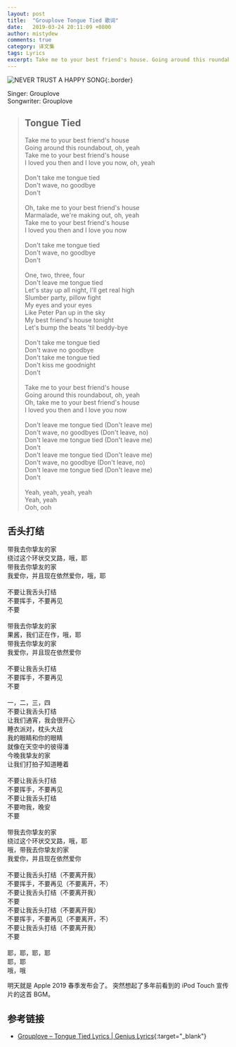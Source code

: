 ```yaml
---
layout: post
title:  "Grouplove Tongue Tied 歌词"
date:   2019-03-24 20:11:09 +0800
author: mistydew
comments: true
category: 译文集
tags: Lyrics
excerpt: Take me to your best friend's house. Going around this roundabout, oh, yeah. Take me to your best friend's house. I loved you then and I love you now, oh, yeah.
---
```

![NEVER TRUST A HAPPY SONG](https://is3-ssl.mzstatic.com/image/thumb/Music/v4/a3/9e/bf/a39ebf90-5cd2-659b-b273-c318e6f14790/source/600x600bb.jpg){:.border}

Singer: Grouplove<br>
Songwriter: Grouplove

<blockquote class="original">
  <h2>Tongue Tied</h2>
  <p>
    Take me to your best friend's house<br>
    Going around this roundabout, oh, yeah<br>
    Take me to your best friend's house<br>
    I loved you then and I love you now, oh, yeah<br>
    <br>
    Don't take me tongue tied<br>
    Don't wave, no goodbye<br>
    Don't<br>
    <br>
    Oh, take me to your best friend's house<br>
    Marmalade, we're making out, oh, yeah<br>
    Take me to your best friend's house<br>
    I loved you then and I love you now<br>
    <br>
    Don't take me tongue tied<br>
    Don't wave, no goodbye<br>
    Don't<br>
    <br>
    One, two, three, four<br>
    Don't leave me tongue tied<br>
    Let's stay up all night, I'll get real high<br>
    Slumber party, pillow fight<br>
    My eyes and your eyes<br>
    Like Peter Pan up in the sky<br>
    My best friend's house tonight<br>
    Let's bump the beats 'til beddy-bye<br>
    <br>
    Don't take me tongue tied<br>
    Don't wave no goodbye<br>
    Don't take me tongue tied<br>
    Don't kiss me goodnight<br>
    Don't<br>
    <br>
    Take me to your best friend's house<br>
    Going around this roundabout, oh, yeah<br>
    Oh, take me to your best friend's house<br>
    I loved you then and I love you now<br>
    <br>
    Don't leave me tongue tied (Don't leave me)<br>
    Don't wave, no goodbyes (Don't leave, no)<br>
    Don't leave me tongue tied (Don't leave me)<br>
    Don't<br>
    Don't leave me tongue tied (Don't leave me)<br>
    Don't wave, no goodbye (Don't leave, no)<br>
    Don't leave me tongue tied (Don't leave me)<br>
    Don't<br>
    <br>
    Yeah, yeah, yeah, yeah<br>
    Yeah, yeah<br>
    Ooh, ooh
  </p>
</blockquote>

<div class="translation">
  <h2>舌头打结</h2>
  <p>
    带我去你挚友的家<br>
    绕过这个环状交叉路，哦，耶<br>
    带我去你挚友的家<br>
    我爱你，并且现在依然爱你，哦，耶<br>
    <br>
    不要让我舌头打结<br>
    不要挥手，不要再见<br>
    不要<br>
    <br>
    带我去你挚友的家<br>
    果酱，我们正在作，哦，耶<br>
    带我去你挚友的家<br>
    我爱你，并且现在依然爱你<br>
    <br>
    不要让我舌头打结<br>
    不要挥手，不要再见<br>
    不要<br>
    <br>
    一，二，三，四<br>
    不要让我舌头打结<br>
    让我们通宵，我会很开心<br>
    睡衣派对，枕头大战<br>
    我的眼睛和你的眼睛<br>
    就像在天空中的彼得潘<br>
    今晚我挚友的家<br>
    让我们打拍子知道睡着<br>
    <br>
    不要让我舌头打结<br>
    不要挥手，不要再见<br>
    不要让我舌头打结<br>
    不要吻我，晚安<br>
    不要<br>
    <br>
    带我去你挚友的家<br>
    绕过这个环状交叉路，哦，耶<br>
    哦，带我去你挚友的家<br>
    我爱你，并且现在依然爱你<br>
    <br>
    不要让我舌头打结（不要离开我）<br>
    不要挥手，不要再见（不要离开，不）<br>
    不要让我舌头打结（不要离开我）<br>
    不要<br>
    不要让我舌头打结（不要离开我）<br>
    不要挥手，不要再见（不要离开，不）<br>
    不要让我舌头打结（不要离开我）<br>
    不要<br>
    <br>
    耶，耶，耶，耶<br>
    耶，耶<br>
    哦，哦
  </p>
</div>

明天就是 Apple 2019 春季发布会了。
突然想起了多年前看到的 iPod Touch 宣传片的这首 BGM。

## 参考链接

* [Grouplove – Tongue Tied Lyrics \| Genius Lyrics](https://genius.com/Grouplove-tongue-tied-lyrics){:target="_blank"}
